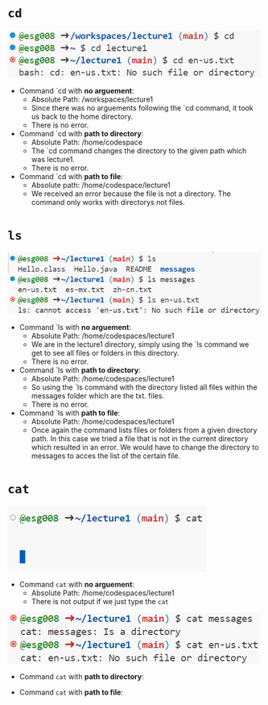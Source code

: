# `cd` 
![](cd.png)
* Command `cd with **no arguement**:
  - Absolute Path: /workspaces/lecture1
  - Since there was no arguements following the `cd command, it took us back to the home directory.
  - There is no error.
* Command `cd with **path to directory**:
  - Absolute Path: /home/codespace
  - The `cd command changes the directory to the given path which was lecture1.
  - There is no error.
* Command `cd with **path to file**:
  - Absolute path: /home/codespace/lecture1
  - We received an error because the file is not a directory. The command only works with directorys not files.
    
# `ls` 
![](ls.png)

* Command `ls with **no arguement**:
  - Absolute Path: /home/codespaces/lecture1
  - We are in the lecture1 directory, simply using the `ls command we get to see all files or folders in this directory.
  - There is no error.
* Command `ls with **path to directory**:
  - Absolute Path: /home/codespaces/lecture1
  - So using the `ls command with the directory listed all files within the messages folder which are the txt. files. 
  - There is no error.
* Command `ls with **path to file**:
  - Absolute Path: /home/codespaces/lecture1
  - Once again the command lists files or folders from a given directory path. In this case we tried a file that is not in the current directory which resulted in an error. We would have to change the directory to messages to acces the list of the certain file.

# `cat` 
![](caterror.png)
* Command `cat` with **no arguement**:
  - Absolute Path: /home/codespaces/lecture1
  - There is not output if we just type the `cat`


![](cat.png)

* Command `cat` with **path to directory**:

* Command `cat` with **path to file**:


